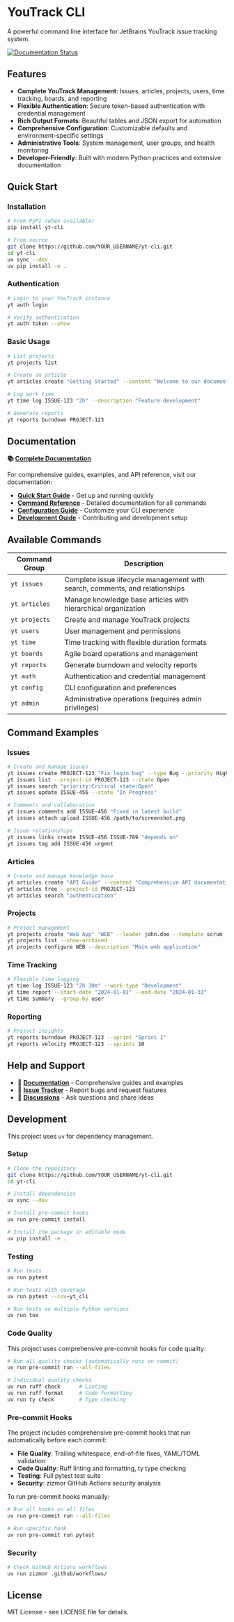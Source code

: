 # YouTrack CLI

A powerful command line interface for JetBrains YouTrack issue tracking system.

[![Documentation Status](https://readthedocs.org/projects/yt-cli/badge/?version=latest)](https://yt-cli.readthedocs.io/en/latest/?badge=latest)

## Features

- **Complete YouTrack Management**: Issues, articles, projects, users, time tracking, boards, and reporting
- **Flexible Authentication**: Secure token-based authentication with credential management
- **Rich Output Formats**: Beautiful tables and JSON export for automation
- **Comprehensive Configuration**: Customizable defaults and environment-specific settings
- **Administrative Tools**: System management, user groups, and health monitoring
- **Developer-Friendly**: Built with modern Python practices and extensive documentation

## Quick Start

### Installation

```bash
# From PyPI (when available)
pip install yt-cli

# From source
git clone https://github.com/YOUR_USERNAME/yt-cli.git
cd yt-cli
uv sync --dev
uv pip install -e .
```

### Authentication

```bash
# Login to your YouTrack instance
yt auth login

# Verify authentication
yt auth token --show
```

### Basic Usage

```bash
# List projects
yt projects list

# Create an article
yt articles create "Getting Started" --content "Welcome to our documentation"

# Log work time
yt time log ISSUE-123 "2h" --description "Feature development"

# Generate reports
yt reports burndown PROJECT-123
```

## Documentation

**📚 [Complete Documentation](https://yt-cli.readthedocs.io/en/latest/)**

For comprehensive guides, examples, and API reference, visit our documentation:

- **[Quick Start Guide](https://yt-cli.readthedocs.io/en/latest/quickstart.html)** - Get up and running quickly
- **[Command Reference](https://yt-cli.readthedocs.io/en/latest/commands/)** - Detailed documentation for all commands
- **[Configuration Guide](https://yt-cli.readthedocs.io/en/latest/configuration.html)** - Customize your CLI experience
- **[Development Guide](https://yt-cli.readthedocs.io/en/latest/development.html)** - Contributing and development setup

## Available Commands

| Command Group | Description |
|--------------|-------------|
| `yt issues` | Complete issue lifecycle management with search, comments, and relationships |
| `yt articles` | Manage knowledge base articles with hierarchical organization |
| `yt projects` | Create and manage YouTrack projects |
| `yt users` | User management and permissions |
| `yt time` | Time tracking with flexible duration formats |
| `yt boards` | Agile board operations and management |
| `yt reports` | Generate burndown and velocity reports |
| `yt auth` | Authentication and credential management |
| `yt config` | CLI configuration and preferences |
| `yt admin` | Administrative operations (requires admin privileges) |

## Command Examples

### Issues
```bash
# Create and manage issues
yt issues create PROJECT-123 "Fix login bug" --type Bug --priority High --assignee john.doe
yt issues list --project-id PROJECT-123 --state Open
yt issues search "priority:Critical state:Open"
yt issues update ISSUE-456 --state "In Progress"

# Comments and collaboration
yt issues comments add ISSUE-456 "Fixed in latest build"
yt issues attach upload ISSUE-456 /path/to/screenshot.png

# Issue relationships
yt issues links create ISSUE-456 ISSUE-789 "depends on"
yt issues tag add ISSUE-456 urgent
```

### Articles
```bash
# Create and manage knowledge base
yt articles create "API Guide" --content "Comprehensive API documentation"
yt articles tree --project-id PROJECT-123
yt articles search "authentication"
```

### Projects
```bash
# Project management
yt projects create "Web App" "WEB" --leader john.doe --template scrum
yt projects list --show-archived
yt projects configure WEB --description "Main web application"
```

### Time Tracking
```bash
# Flexible time logging
yt time log ISSUE-123 "2h 30m" --work-type "Development"
yt time report --start-date "2024-01-01" --end-date "2024-01-31"
yt time summary --group-by user
```

### Reporting
```bash
# Project insights
yt reports burndown PROJECT-123 --sprint "Sprint 1"
yt reports velocity PROJECT-123 --sprints 10
```

## Help and Support

- 📖 **[Documentation](https://yt-cli.readthedocs.io/en/latest/)** - Comprehensive guides and examples
- 🐛 **[Issue Tracker](https://github.com/YOUR_USERNAME/yt-cli/issues)** - Report bugs and request features
- 💬 **[Discussions](https://github.com/YOUR_USERNAME/yt-cli/discussions)** - Ask questions and share ideas

## Development

This project uses `uv` for dependency management.

### Setup

```bash
# Clone the repository
git clone https://github.com/YOUR_USERNAME/yt-cli.git
cd yt-cli

# Install dependencies
uv sync --dev

# Install pre-commit hooks
uv run pre-commit install

# Install the package in editable mode
uv pip install -e .
```

### Testing

```bash
# Run tests
uv run pytest

# Run tests with coverage
uv run pytest --cov=yt_cli

# Run tests on multiple Python versions
uv run tox
```

### Code Quality

This project uses comprehensive pre-commit hooks for code quality:

```bash
# Run all quality checks (automatically runs on commit)
uv run pre-commit run --all-files

# Individual quality checks
uv run ruff check      # Linting
uv run ruff format     # Code formatting
uv run ty check        # Type checking
```

### Pre-commit Hooks

The project includes comprehensive pre-commit hooks that run automatically before each commit:

- **File Quality**: Trailing whitespace, end-of-file fixes, YAML/TOML validation
- **Code Quality**: Ruff linting and formatting, ty type checking
- **Testing**: Full pytest test suite
- **Security**: zizmor GitHub Actions security analysis

To run pre-commit hooks manually:

```bash
# Run all hooks on all files
uv run pre-commit run --all-files

# Run specific hook
uv run pre-commit run pytest
```

### Security

```bash
# Check GitHub Actions workflows
uv run zizmor .github/workflows/
```

## License

MIT License - see LICENSE file for details.
